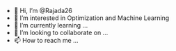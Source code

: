 - 👋 Hi, I’m @Rajada26
- 👀 I’m interested in Optimization and Machine Learning
- 🌱 I’m currently learning ...
- 💞️ I’m looking to collaborate on ...
- 📫 How to reach me ...

<!---
Rajada26/Rajada26 is a ✨ special ✨ repository because its `README.md` (this file) appears on your GitHub profile.
You can click the Preview link to take a look at your changes.
--->
